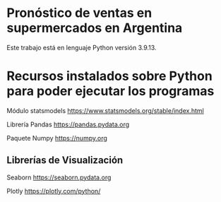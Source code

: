 # Pronóstico de ventas en supermercados en Argentina

Este trabajo está en lenguaje Python versión 3.9.13.

# Recursos instalados sobre Python para poder ejecutar los programas

Módulo statsmodels https://www.statsmodels.org/stable/index.html

Librería Pandas https://pandas.pydata.org

Paquete Numpy https://numpy.org

## Librerías de Visualización 

Seaborn https://seaborn.pydata.org

Plotly https://plotly.com/python/


